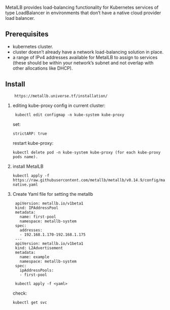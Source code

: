 MetalLB provides load-balancing functionality for Kubernetes services of type LoadBalancer in environments that don’t have a native cloud provider load balancer.

## Prerequisites

   * kubernetes cluster.
   * cluster doesn’t already have a network load-balancing solution in place.
   * a range of IPv4 addresses available for MetalLB to assign to services (these should be within your network’s subnet and not overlap with other allocations like DHCP).

## Install

        https://metallb.universe.tf/installation/

1. editing kube-proxy config in current cluster:

        kubectl edit configmap -n kube-system kube-proxy

   set:

       strictARP: true

   restart kube-proxy:

       kubectl delete pod -n kube-system kube-proxy (for each kube-proxy pods name).

2. install MetalLB

       kubectl apply -f https://raw.githubusercontent.com/metallb/metallb/v0.14.9/config/manifests/metallb-native.yaml
   
3. Create Yaml file for setting the metallb

        apiVersion: metallb.io/v1beta1
        kind: IPAddressPool
        metadata:
          name: first-pool
          namespace: metallb-system
        spec:
          addresses:
          - 192.168.1.170-192.168.1.175
        ---
        apiVersion: metallb.io/v1beta1
        kind: L2Advertisement
        metadata:
          name: example
          namespace: metallb-system
        spec:
          ipAddressPools:
          - first-pool

        kubectl apply -f <yaml>

   check:

       kubectl get svc
      
